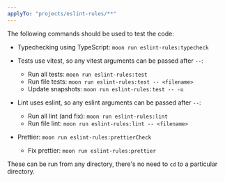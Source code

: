 ```yaml
---
applyTo: "projects/eslint-rules/**"
---
```


The following commands should be used to test the code:

- Typechecking using TypeScript: `moon run eslint-rules:typecheck`

- Tests use vitest, so any vitest arguments can be passed after `--`:
  - Run all tests: `moon run eslint-rules:test`
  - Run file tests: `moon run eslint-rules:test -- <filename>`
  - Update snapshots: `moon run eslint-rules:test -- -u`

- Lint uses eslint, so any eslint arguments can be passed after `--`:
  - Run all lint (and fix): `moon run eslint-rules:lint`
  - Run file lint: `moon run eslint-rules:lint -- <filename>`

- Prettier: `moon run eslint-rules:prettierCheck`
  - Fix prettier: `moon run eslint-rules:prettier`

These can be run from any directory, there's no need to `cd` to a particular directory.
